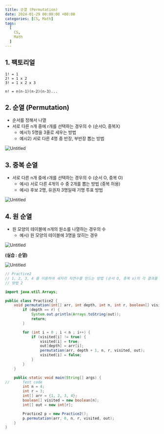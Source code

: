 ```yaml
---
title: 순열 (Permutation)
date: 2024-01-29 00:00:00 +00:00
categories: [CS, Math]
tags:
  [
    CS,
    Math
  ]
---
```


## 1. 팩토리얼

```
1! = 1
2! = 1 x 2
3! = 1 x 2 x 3

n! = n(n-1)(n-2)(n-3)...
```

## 2. 순열 (Permutation)

- 순서를 정해서 나열
- 서로 다른 n개 중에 r개를 선택하는 경우의 수 (순서O, 중복X)
    - 예시1) 5명을 3줄로 세우는 방법
    - 예시2) 서로 다른 4명 중 반장, 부반장 뽑는 방법

![Untitled](https://prod-files-secure.s3.us-west-2.amazonaws.com/97f8f071-477d-4db3-a9c0-4dad109b848c/b32e02af-0192-45bc-94f1-df2eb1750ace/Untitled.png)

## 3. 중복 순열

- 서로 다른 n개 중에 r개를 선택하는 경우의 수 (순서 O, 중복 O)
    - 예시) 서로 다른 4개의 수 중 2개를 뽑는 방법 (중복 허용)
    - 예시) 후보 2명, 유권자 3명일때 기명 투표 방법

![Untitled](https://prod-files-secure.s3.us-west-2.amazonaws.com/97f8f071-477d-4db3-a9c0-4dad109b848c/5b321ab4-2843-4ad7-bfcb-522283e811be/Untitled.png)

## 4. 원 순열

- 원 모양의 테이블에 n개의 원소를 나열하는 경우의 수
    - 예시) 원 모양의 테이블에 3명을 앉히는 경우

![Untitled](https://prod-files-secure.s3.us-west-2.amazonaws.com/97f8f071-477d-4db3-a9c0-4dad109b848c/2659e0f1-4f8e-4a8f-83f7-91173b5d9574/Untitled.png)

**(실습 : 순열)**

![Untitled](https://prod-files-secure.s3.us-west-2.amazonaws.com/97f8f071-477d-4db3-a9c0-4dad109b848c/1a004728-a410-4d11-b322-87c525d98b11/Untitled.png)

```java
// Practice2
// 1, 2, 3, 4 를 이용하여 세자리 자연수를 만드는 방법 (순서 O, 중복 x)의 각 결과를 출력하시오
// 방법 2

import java.util.Arrays;

public class Practice2 {
    void permutation(int[] arr, int depth, int n, int r, boolean[] visited, int[] out) {
        if (depth == r) {
            System.out.println(Arrays.toString(out));
            return;
        }

        for (int i = 0 ; i < n ; i++) {
            if (visited[i] != true) {
                visited[i] = true;
                out[depth] = arr[i];
                permutation(arr, depth + 1, n, r, visited, out);
                visited[i] = false;
            }
        }
    }

    public static void main(String[] args) {
//      Test code
        int n = 4;
        int r = 3;
        int[] arr = {1, 2, 3, 4};
        boolean[] visited = new boolean[n];
        int[] out = new int[r];

        Practice2 p = new Practice2();
        p.permutation(arr, 0, n, r, visited, out);
    }
}
```